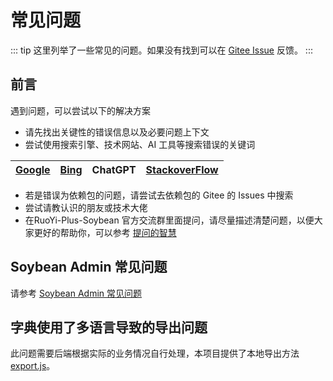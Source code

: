 # 常见问题

::: tip
这里列举了一些常见的问题。如果没有找到可以在 [Gitee Issue](https://gitee.com/xlsea/ruoyi-plus-soybean/issues) 反馈。
:::

## 前言

遇到问题，可以尝试以下的解决方案

- 请先找出关键性的错误信息以及必要问题上下文
- 尝试使用搜索引擎、技术网站、AI 工具等搜索错误的关键词

| [Google](https://google.com) | [Bing](https://www.bing.com/) | ChatGPT | [StackoverFlow](https://stackoverflow.com/) |
| ---------------------------- | ----------------------------- | ------- | ------------------------------------------- |

- 若是错误为依赖包的问题，请尝试去依赖包的 Gitee 的 Issues 中搜索
- 尝试请教认识的朋友或技术大佬
- 在RuoYi-Plus-Soybean 官方交流群里面提问，请尽量描述清楚问题，以便大家更好的帮助你，可以参考 [提问的智慧](https://github.com/tvvocold/How-To-Ask-Questions-The-Smart-Way)

## Soybean Admin 常见问题

请参考 [Soybean Admin 常见问题](https://docs.soybeanjs.cn/zh/faq)

## 字典使用了多语言导致的导出问题

此问题需要后端根据实际的业务情况自行处理，本项目提供了本地导出方法 [export.js](https://gitee.com/xlsea/ruoyi-plus-soybean/blob/dev/src/utils/export.ts)。

